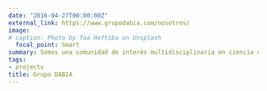```yaml
---
date: "2016-04-27T00:00:00Z"
external_link: https://www.grupodabia.com/nosotros/
image:
# caption: Photo by Toa Heftiba on Unsplash
  focal_point: Smart
summary: Somos una comunidad de interés multidisciplinaria en ciencia de datos...
tags:
- projects
title: Grupo DABIA
---
```




